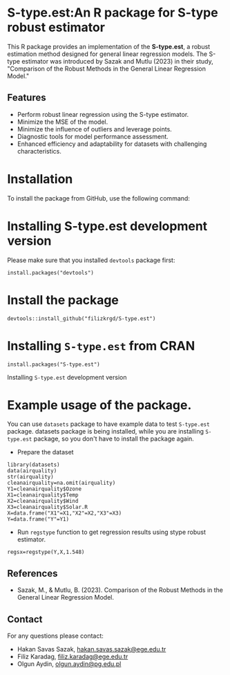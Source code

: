 # S-type.est:An R package for S-type robust estimator
This R package provides an implementation of the **S-type.est**, a robust estimation method designed for general linear regression models. The S-type estimator was introduced by Sazak and Mutlu (2023) in their study, "Comparison of the Robust Methods in the General Linear Regression Model."

## Features
- Perform robust linear regression using the S-type estimator.
- Minimize the MSE of the model.
- Minimize the influence of outliers and leverage points.
- Diagnostic tools for model performance assessment.
- Enhanced efficiency and adaptability for datasets with challenging characteristics.

# Installation
To install the package from GitHub, use the following command:

# Installing S-type.est development version
Please make sure that you installed `devtools` package first:
```
install.packages("devtools")
```

# Install the package
```
devtools::install_github("filizkrgd/S-type.est")
```
# Installing `S-type.est` from CRAN
```
install.packages("S-type.est")
```
Installing `S-type.est` development version

# Example usage of the package.
You can use `datasets` package to have example data to test `S-type.est` package. 
datasets package is being installed, while you are installing `S-type.est` package, so you don't have to install the package again.

- Prepare the dataset
```
library(datasets)
data(airquality)
str(airquality)
cleanairquality=na.omit(airquality)
Y1=cleanairquality$Ozone
X1=cleanairquality$Temp
X2=cleanairquality$Wind
X3=cleanairquality$Solar.R
X=data.frame("X1"=X1,"X2"=X2,"X3"=X3)
Y=data.frame("Y"=Y1)
```
- Run `regstype`  function to get regression results using stype robust estimator.

```
regsx=regstype(Y,X,1.548)
```

## References
- Sazak, M., & Mutlu, B. (2023). Comparison of the Robust Methods in the General Linear Regression Model.

## Contact
For any questions please contact:

- Hakan Savas Sazak, hakan.savas.sazak@ege.edu.tr
- Filiz Karadag, filiz.karadag@ege.edu.tr
- Olgun Aydin, olgun.aydin@pg.edu.pl
